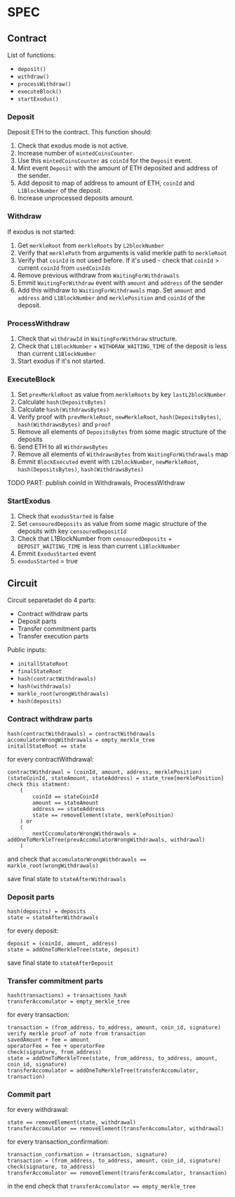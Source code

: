# SPEC

## Contract

List of functions:

- `deposit()`
- `withdraw()`
- `processWithdraw()`
- `executeBlock()`
- `startExodus()`

### Deposit

Deposit ETH to the contract. This function should:
1. Check that exodus mode is not active.
2. Increase number of `mintedCoinsCounter`. 
3. Use this `mintedCoinsCounter` as `coinId` for the `Deposit` event.
4. Mint event `Deposit` with the amount of ETH deposited and address of the sender.
5. Add deposit to map of address to amount of ETH, `coinId` and `L1BlockNumber` of the deposit.
6. Increase unprocessed deposits amount.

### Withdraw

If exodus is not started:
1. Get `merkleRoot` from `merkleRoots` by `L2blockNumber` 
2. Verify that `merklePath` from arguments is valid merkle path to `merkleRoot`
3. Verify that `coinId` is not used before. If it's used - check that `coinId` > current `coinId` from `usedCoinIds`
5. Remove previous withdraw from `WaitingForWithdrawals`
6. Emmit `WaitingForWithdraw` event with `amount` and `address` of the sender
7. Add this withdraw to `WaitingForWithdrawals` map. Set `amount` and `address` and `L1BlockNumber` and `merklePosition` and `coinId` of the deposit.

### ProcessWithdraw

1. Check that `withdrawId` in `WaitingForWithdraw` structure.
2. Check that `L1BlockNumber` + `WITHDRAW_WAITING_TIME` of the deposit is less than current `L1BlockNumber`
3. Start exodus if it's not started.

### ExecuteBlock

1. Set `prevMerkleRoot` as value from `merkleRoots` by key `lastL2blockNumber`
2. Calculate `hash(DepositsBytes)`
3. Calculate `hash(WithdrawsBytes)`
4. Verify proof with `prevMerkleRoot`, `newMerkleRoot`, `hash(DepositsBytes)`, `hash(WithdrawsBytes)` and `proof`
5. Remove all elements of `DepositsBytes` from some magic structure of the deposits
6. Send ETH to all `WithdrawsBytes`
7. Remove all elements of `WithdrawsBytes` from `WaitingForWithdrawals` map
8. Emmit `BlockExecuted` event with `L2blockNumber`, `newMerkleRoot`, `hash(DepositsBytes)`, `hash(WithdrawsBytes)`

TODO PART: publish coinId in Withdrawals, ProcessWithdraw

### StartExodus

1. Check that `exodusStarted` is false
2. Set `censouredDeposits` as value from some magic structure of the deposits with key `censouredDepositId`
3. Check that L1BlockNumber from `censouredDeposits` + `DEPOSIT_WAITING_TIME` is less than current `L1BlockNumber`
4. Emmit `ExodusStarted` event
5. `exodusStarted` = true

## Circuit

Circuit separetadet do 4 parts:
- Contract withdraw parts
- Deposit parts
- Transfer commitment parts
- Transfer execution parts

Public inputs:
- `initallStateRoot`
- `finalStateRoot`
- `hash(contractWithdrawals)`
- `hash(withdrawals)`
- `markle_root(wrongWithdrawals)`
- `hash(deposits)`

### Contract withdraw parts

```
hash(contractWithdrawals) = contractWithdrawals
accomulatorWrongWithdrawals = empty_merkle_tree
initallStateRoot == state
```

for every contractWithdrawal:
```
contractWithdrawal = (coinId, amount, address, merklePosition)
(stateCoinId, stateAmount, stateAddress) = state_tree[merklePosition]
check this statment:
    (
        coinId == stateCoinId
        amount == stateAmount
        address == stateAddress
        state == removeElement(state, merklePosition)
    ) or 
    (
        nextCccomulatorWrongWithdrawals = addOneToMerkleTree(prevAccomulatorWrongWithdrawals, withdrawal)
    )
```

and check that `accomulatorWrongWithdrawals == markle_root(wrongWithdrawals)`

save final state to `stateAfterWithdrawals`

### Deposit parts

```
hash(deposits) = deposits
state = stateAfterWithdrawals
```

for every deposit:
```
deposit = (coinId, amount, address)
state = addOneToMerkleTree(state, deposit)
```

save final state to `stateAfterDeposit`

### Transfer commitment parts

```
hash(transactions) = transactions_hash
transferAccomulator = empty_merkle_tree
```

for every transaction:

```
transaction = (from_address, to_address, amount, coin_id, signature)
verify merkle proof of note from transaction
savedAmount + fee = amount
operatorFee = fee + operatorFee
check(signature, from_address)
state = addOneToMerkleTree(state, from_address, to_address, amount, coin_id, signature)
transferAccomulator = addOneToMerkleTree(transferAccomulator, transaction)
```

### Commit part

for every withdrawal:

```
state == removeElement(state, withdrawal)
transferAccomulator == removeElement(transferAccomulator, withdrawal)
```

for every transaction_confirmation:

```
transaction_confirmation = (transaction, signature)
transaction = (from_address, to_address, amount, coin_id, signature)
check(signature, to_address)
transferAccomulator == removeElement(transferAccomulator, transaction)
```

in the end check that `transferAccomulator == empty_merkle_tree`

```